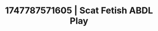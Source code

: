 ---
categories:
- Glowing skin
- Breath play
- Spitroast
- Flirty smirk
- Hog tying
image: /assets/images/1747787571605.webp
layout: post
seo:
  description: Featured content with premium ABDL Play, Scat Fetish. HD images available.
  keywords: ABDL Play, Scat Fetish
  og_image: /assets/images/1747787571605.webp
  schema_type: VisualArtwork
tags:
- ABDL Play
- '#1747787571605'
- Scat Fetish
title: 1747787571605 | Scat Fetish ABDL Play
---